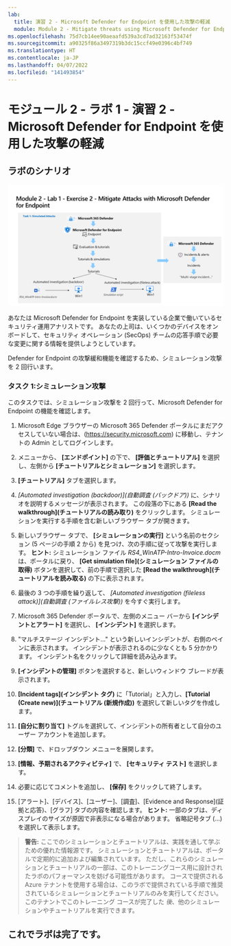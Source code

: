 ```yaml
---
lab:
  title: 演習 2 - Microsoft Defender for Endpoint を使用した攻撃の軽減
  module: Module 2 - Mitigate threats using Microsoft Defender for Endpoint
ms.openlocfilehash: 75d7cb14ee90aeaafd539a3cd7ad32163f53474f
ms.sourcegitcommit: a90325f86a3497319b3dc15ccf49e0396c4bf749
ms.translationtype: HT
ms.contentlocale: ja-JP
ms.lasthandoff: 04/07/2022
ms.locfileid: "141493854"
---
```

# <a name="module-2---lab-1---exercise-2---mitigate-attacks-with-microsoft-defender-for-endpoint"></a>モジュール 2 - ラボ 1 - 演習 2 - Microsoft Defender for Endpoint を使用した攻撃の軽減

## <a name="lab-scenario"></a>ラボのシナリオ

![ラボの概要。](../Media/SC-200-Lab_Diagrams_Mod2_L1_Ex2.png)

あなたは Microsoft Defender for Endpoint を実装している企業で働いているセキュリティ運用アナリストです。 あなたの上司は、いくつかのデバイスをオンボードして、セキュリティ オペレーション (SecOps) チームの応答手順で必要な変更に関する情報を提供しようとしています。

Defender for Endpoint の攻撃緩和機能を確認するため、シミュレーション攻撃を 2 回行います。


### <a name="task-1-simulated-attacks"></a>タスク 1:シミュレーション攻撃

このタスクでは、シミュレーション攻撃を 2 回行って、Microsoft Defender for Endpoint の機能を確認します。

1. Microsoft Edge ブラウザーの Microsoft 365 Defender ポータルにまだアクセスしていない場合は、(https://security.microsoft.com) に移動し、テナントの Admin としてログインします。

1. メニューから、 **[エンドポイント]** の下で、 **[評価とチュートリアル]** を選択し、左側から **[チュートリアルとシミュレーション]** を選択します。

1. **[チュートリアル]** タブを選択します。

1. *[Automated investigation (backdoor)]\(自動調査 (バックドア)\)* に、シナリオを説明するメッセージが表示されます。 この段落の下にある **[Read the walkthrough]\(チュートリアルの読み取り\)** をクリックします。 シミュレーションを実行する手順を含む新しいブラウザー タブが開きます。

1. 新しいブラウザー タブで、 **[シミュレーションの実行]** という名前のセクション (5 ページの手順 2 から) を見つけ、次の手順に従って攻撃を実行します。 **ヒント:** シミュレーション ファイル *RS4_WinATP-Intro-Invoice.docm* は、ポータルに戻り、 **[Get simulation file]\(シミュレーション ファイルの取得\)** ボタンを選択して、前の手順で選択した **[Read the walkthrough]\(チュートリアルを読み取る\)** の下に表示されます。 

1. 最後の 3 つの手順を繰り返して、 *[Automated investigation (fileless attack)]\(自動調査 (ファイルレス攻撃)\)* を今すぐ実行します。

1. Microsoft 365 Defender ポータルで、左側のメニュー バーから **[インシデントとアラート]** を選択し、 **[インシデント]** を選択します。

1. "マルチステージ インシデント..." という新しいインシデントが、右側のペインに表示されます。 インシデントが表示されるのに少なくとも 5 分かかります。 インシデント名をクリックして詳細を読み込みます。

1. **[インシデントの管理]** ボタンを選択すると、新しいウィンドウ ブレードが表示されます。 

1. **[Incident tags]\(インシデント タグ\)** に「Tutorial」と入力し、**[Tutorial (Create new)]\(チュートリアル (新規作成)\)** を選択して新しいタグを作成します。 

1. **[自分に割り当て]** トグルを選択して、インシデントの所有者として自分のユーザー アカウントを追加します。 

1. **[分類]** で、ドロップダウン メニューを展開します。 

1. **[情報、予期されるアクティビティ]** で、 **[セキュリティ テスト]** を選択します。 

1. 必要に応じてコメントを追加し、 **[保存]** をクリックして終了します。

1. [アラート]、[デバイス]、[ユーザー]、[調査]、[Evidence and Response]\(証拠と応答\)、[グラフ] タブの内容を確認します。 **ヒント:** 一部のタブは、ディスプレイのサイズが原因で非表示になる場合があります。 省略記号タブ (...) を選択して表示します。

>**警告:** ここでのシミュレーションとチュートリアルは、実践を通して学ぶための優れた情報源です。  シミュレーションとチュートリアルは、ポータルで定期的に追加および編集されています。  ただし、これらのシミュレーションとチュートリアルの一部は、このトレーニングコース用に設計されたラボのパフォーマンスを妨げる可能性があります。  コースで提供される Azure テナントを使用する場合は、このラボで提供されている手順で推奨されているシミュレーションとチュートリアルのみを実行してください。  このテナントでこのトレーニング コースが完了した *後*、他のシミュレーションやチュートリアルを実行できます。

## <a name="you-have-completed-the-lab"></a>これでラボは完了です。

